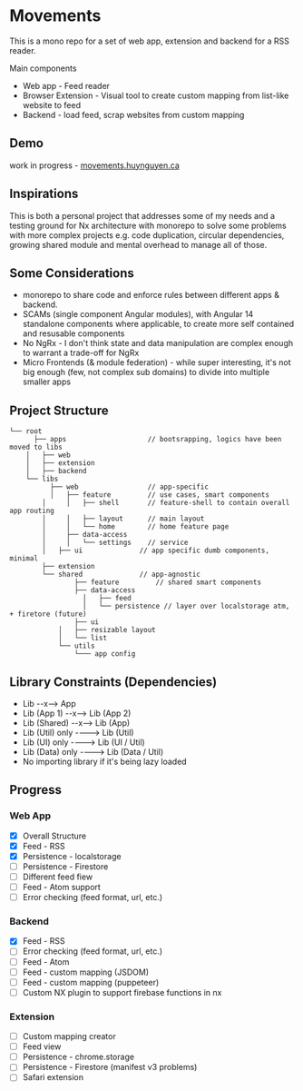   
  

# Movements
This is a mono repo for a set of web app, extension and backend for a RSS reader.

Main components
* Web app - Feed reader
* Browser Extension - Visual tool to create custom mapping from list-like website to feed
* Backend - load feed, scrap websites from custom mapping

## Demo
work in progress - [movements.huynguyen.ca](https://movements.huynguyen.ca)

## Inspirations
This is both a personal project that addresses some of my needs and a testing ground for Nx architecture with monorepo to solve some problems with more complex projects e.g. code duplication, circular dependencies, growing shared module and mental overhead to manage all of those.

## Some Considerations
- monorepo to share code and enforce rules between different apps & backend.
- SCAMs (single component Angular modules), with Angular 14 standalone components where applicable, to create more self contained and resusable components
- No NgRx - I don't think state and data manipulation are complex enough to warrant a trade-off for NgRx
- Micro Frontends (& module federation) - while super interesting, it's not big enough (few, not complex sub domains) to divide into multiple smaller apps

## Project Structure
```
└── root
	  ├── apps                    // bootsrapping, logics have been moved to libs
    │   ├── web
    │   ├── extension
    │   ├── backend
    └── libs
	      ├── web                 // app-specific
	      │	  ├── feature         // use cases, smart components
        │	  │   ├── shell       // feature-shell to contain overall app routing
        │	  │   ├── layout      // main layout
        │	  │   └── home        // home feature page
        │	  ├── data-access
        │	  │   └── settings    // service
        │   ├── ui              // app specific dumb components, minimal
        ├── extension
        └── shared              // app-agnostic
		        ├── feature         // shared smart components
		        ├── data-access
			      │   ├── feed
			      │   └── persistence // layer over localstorage atm, + firetore (future)
		        ├── ui
            │   ├── resizable layout
            │   └── list	    
            └── utils
                └─── app config
```

## Library Constraints (Dependencies)
- Lib --x--> App
- Lib (App 1) --x--> Lib (App 2)
- Lib (Shared) --x--> Lib (App)
- Lib (Util) only ----> Lib (Util)
- Lib (UI) only ----> Lib (UI / Util)
- Lib (Data) only ----> Lib (Data / Util)
- No importing library if it's being lazy loaded

## Progress

### Web App 
- [x] Overall Structure
- [x] Feed  - RSS
- [x] Persistence - localstorage
- [ ] Persistence - Firestore
- [ ] Different feed fiew
- [ ] Feed - Atom support
- [ ] Error checking (feed format, url, etc.)

### Backend
- [x] Feed  - RSS
- [ ] Error checking (feed format, url, etc.)
- [ ] Feed - Atom
- [ ] Feed - custom mapping (JSDOM)
- [ ] Feed - custom mapping (puppeteer)
- [ ] Custom NX plugin to support firebase functions in nx

### Extension
- [ ] Custom mapping creator
- [ ] Feed view
- [ ] Persistence - chrome.storage
- [ ] Persistence - Firestore (manifest v3 problems)
- [ ] Safari extension